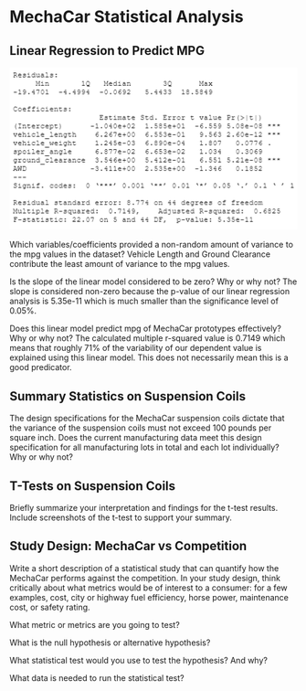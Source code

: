 # MechaCar Statistical Analysis


## Linear Regression to Predict MPG

![statistical_summary](statistical_summary.PNG)

Which variables/coefficients provided a non-random amount of variance to the mpg values in the dataset?
Vehicle Length and Ground Clearance contribute the least amount of variance to the mpg values.

Is the slope of the linear model considered to be zero? Why or why not?
The slope is considered non-zero because the p-value of our linear regression analysis is 5.35e-11 which is much smaller than the significance level of 0.05%. 

Does this linear model predict mpg of MechaCar prototypes effectively? Why or why not?
The calculated multiple r-squared value is 0.7149 which means that roughly 71% of the variability of our dependent value is explained using this linear model. This does not necessarily mean this is a good predicator.

## Summary Statistics on Suspension Coils
The design specifications for the MechaCar suspension coils dictate that the variance of the suspension coils must not exceed 100 pounds per square inch. Does the current manufacturing data meet this design specification for all manufacturing lots in total and each lot individually? Why or why not?


## T-Tests on Suspension Coils
Briefly summarize your interpretation and findings for the t-test results. Include screenshots of the t-test to support your summary.

## Study Design: MechaCar vs Competition

Write a short description of a statistical study that can quantify how the MechaCar performs against the competition. In your study design, think critically about what metrics would be of interest to a consumer: for a few examples, cost, city or highway fuel efficiency, horse power, maintenance cost, or safety rating.

What metric or metrics are you going to test?

What is the null hypothesis or alternative hypothesis?

What statistical test would you use to test the hypothesis? And why?

What data is needed to run the statistical test?